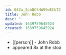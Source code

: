 ```yaml
---
id: 04Zu_2pbDCSHW99wECbT2
title: John Robb
desc: ''
updated: 1639759645924
created: 1639759645924
---
```



- [[person]] - John Robb
- appeared 8x at the stoa
